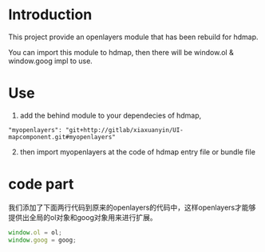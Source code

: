 # Introduction

This project provide an openlayers module that has been rebuild for hdmap.

You can import this module to hdmap, then there will be window.ol & window.goog impl to use. 

# Use
1. add the behind module to your dependecies of hdmap,
```
"myopenlayers": "git+http://gitlab/xiaxuanyin/UI-mapcomponent.git#myopenlayers"
```
2. then import myopenlayers at the code of hdmap entry file or bundle file 

# code part

我们添加了下面两行代码到原来的openlayers的代码中，这样openlayers才能够提供出全局的ol对象和goog对象用来进行扩展。
```javascript
window.ol = ol;
window.goog = goog;
```
